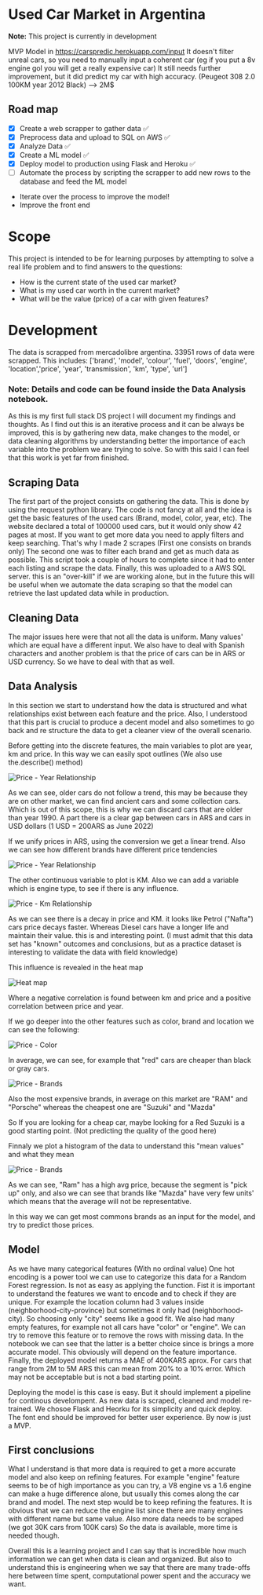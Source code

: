   # Used Car Market in Argentina

**Note:** This project is currently in development

MVP Model in https://carspredic.herokuapp.com/input
It doesn't filter unreal cars, so you need to manually input a coherent car (eg if you put a 8v engine gol you will get a really expensive car)
It still needs further improvement, but it did predict my car with high accuracy. (Peugeot 308 2.0 100KM year 2012 Black) --> 2M$

## Road map

 - [x] Create a web scrapper to gather data ✅
 - [x] Preprocess data and upload to SQL on AWS ✅
 - [x] Analyze Data ✅
 - [x] Create a ML model ✅
 - [x] Deploy model to production using Flask and Heroku ✅
 - [ ] Automate the process by scripting the scrapper to add new rows to the database and feed the ML model
 
 - Iterate over the process to improve the model!
 - Improve the front end

# Scope

This project is intended to be for learning purposes by attempting to solve a real life problem and to find answers to the questions:

 - How is the current state of the used car market? 
 - What is my used car worth in the current market?  
 - What will be the value (price) of a car with given features?

# Development

The data is scrapped from mercadolibre argentina. 33951 rows of data were scrapped. 
This includes:
['brand', 'model', 'colour', 'fuel', 'doors', 'engine', 'location','price', 'year', 'transmission', 'km', 'type', 'url']

### Note: Details and code can be found inside the Data Analysis notebook.

 As this is my first full stack DS project I will document my findings and thoughts. As I find out this is an iterative process and it can be always be improved, this is by gathering new data, make changes to the model, or data cleaning algorithms by understanding better the importance of each variable into the problem we are trying to solve. So with this said I can feel that this work is yet far from finished.
 
 ## Scraping Data
 The first part of the project consists on gathering the data. This is done by using the request python library. The code is not fancy at all and the idea is get the basic features of the used cars (Brand, model, color, year, etc). The website declared a total of 100000 used cars, but it would only show 42 pages at most. If you want to get more data you need to apply filters and keep searching. That's why I made 2 scrapes (First one consists on brands only) The second one was to filter each brand and get as much data as possible. This script took a couple of hours to complete since it had to enter each listing and scrape the data.
 Finally, this was uploaded to a AWS SQL server. this is an "over-kill" if we are working alone, but in the future this will be useful when we automate the data scraping so that the model can retrieve the last updated data while in production.
 
 ## Cleaning Data
 The major issues here were that not all the data is uniform. Many values' which are equal have a different input. We also have to deal with Spanish characters and another problem is that the price of cars can be in ARS or USD currency. So we have to deal with that as well.
 
 ## Data Analysis
 In this section we start to understand how the data is structured and what relationships exist between each feature and the price. Also, I understood that this part is crucial to produce a decent model and also sometimes to go back and re structure the data to get a cleaner view of the overall scenario.
 
 Before getting into the discrete features, the main variables to plot are year, km and price. In this way we can easily spot outlines (We also use the.describe() method)
 
 ![Price - Year Relationship](/img/priceyear.png "priceyear")
 
 As we can see, older cars do not follow a trend, this may be because they are on other market, we can find ancient cars and some collection cars. Which is out of this scope, this is why we can discard cars that are older than year 1990. A part there is a clear gap between cars in ARS and cars in USD dollars (1 USD = 200ARS as June 2022)
 
 If we unify prices in ARS, using the conversion we get a linear trend. Also we can see how different brands have different price tendencies
 
 ![Price - Year Relationship](/img/priceyear2.png "priceyear")
 
 
 The other continuous variable to plot is KM. Also we can add a variable which is engine type, to see if there is any influence.
 
 ![Price - Km Relationship](/img/pricekm.png "price km")
 
 As we can see there is a decay in price and KM. it looks like Petrol ("Nafta") cars price decays faster. Whereas Diesel cars have a longer life and maintain their value. this is and interesting point. (I must admit that this data set has "known" outcomes and conclusions, but as a practice dataset is interesting to validate the data with field knowledge)
 
 This influence is revealed in the heat map
 
 ![Heat map](/img/heatmap.png "heat map")
 
 Where a negative correlation is found between km and price and a positive correlation between price and year.
 
 
 If we go deeper into the other features such as color, brand and location we can see the following:
 
 ![Price - Color](/img/boxplot1.png "color")
 
 In average, we can see, for example that "red" cars are cheaper than black or gray cars.
 
 ![Price - Brands](/img/brands.png "Brands")
 
 Also the most expensive brands, in average on this market are "RAM" and "Porsche" whereas the cheapest one are "Suzuki" and "Mazda"
 
 So If you are looking for a cheap car, maybe looking for a Red Suzuki is a good starting point. (Not predicting the quality of the good here)
 
 
 Finnaly we plot a histogram of the data to understand this "mean values" and what they mean
 
 ![Price - Brands](/img/hisptlot.png "Hist plot")
 
 As we can see, "Ram" has a high avg price, because the segment is "pick up" only, and also we can see that brands like "Mazda" have very few units' which means that the average will not be representative.
 
 In this way we can get most commons brands as an input for the model, and try to predict those prices.
 
  
 ## Model
 
 As we have many categorical features (With no ordinal value) One hot encoding is a power tool we can use to categorize this data for a Random Forest regression.
 Is not as easy as applying the function. Fist it is important to understand the features we want to encode and to check if they are unique. For example the location column had 3 values inside (neighborhood-city-province) but sometimes it only had (neighborhood-city). So choosing only "city" seems like a good fit. 
 We also had many empty features, for example not all cars have "color" or "engine". We can try to remove this feature or to remove the rows with missing data. In the notebook we can see that the latter is a better choice since is brings a more accurate model. This obviously will depend on the feature importance.
 Finally, the deployed model returns a MAE of 400KARS aprox. For cars that range from 2M to 5M ARS this can mean from 20% to a 10% error. Which may not be acceptable but is not a bad starting point.
 
 Deploying the model is this case is easy. But it should implement a pipeline for continous develompent. As new data is scraped, cleaned and model re-trained.
 We chosoe Flask and Heorku for its simplicity and quick deploy.
 The font end should be improved for better user experience. By now is just a MVP.
 
 ## First conclusions
 What I understand is that more data is required to get a more accurate model and also keep on refining features. For example "engine" feature seems to be of high importance as you can try, a V8 engine vs a 1.6 engine can make a huge difference alone, but usually this comes along the car brand and model. 
 The next step would be to keep refining the features. It is obvious that we can reduce the engine list since there are many engines with different name but same value. Also more data needs to be scraped (we got 30K cars from 100K cars) So the data is available, more time is needed though.
 
 Overall this is a learning project and I can say that is incredible how much information we can get when data is clean and organized. But also to understand this is engineering when we say that there are many trade-offs here between time spent, computational power spent and the accuracy we want.
 
  
 
  
 


  


